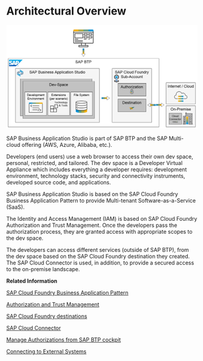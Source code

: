 <!-- loioc93afb5743a04b62afea0fe1def00062 -->

# Architectural Overview

![Architectural overview](images/SAP_Business_Application_Studio_architecture_61aa867.png)

SAP Business Application Studio is part of SAP BTP and the SAP Multi-cloud offering \(AWS, Azure, Alibaba, etc.\).

Developers \(end users\) use a web browser to access their own dev space, personal, restricted, and tailored. The dev space is a Developer Virtual Appliance which includes everything a developer requires: development environment, technology stacks, security and connectivity instruments, developed source code, and applications.

SAP Business Application Studio is based on the SAP Cloud Foundry Business Application Pattern to provide Multi-tenant Software-as-a-Service \(SaaS\).

The Identity and Access Management \(IAM\) is based on SAP Cloud Foundry Authorization and Trust Management. Once the developers pass the authorization process, they are granted access with appropriate scopes to the dev space.

The developers can access different services \(outside of SAP BTP\), from the dev space based on the SAP Cloud Foundry destination they created. The SAP Cloud Connector is used, in addition, to provide a secured access to the on-premise landscape.

**Related Information**  


[SAP Cloud Foundry Business Application Pattern](https://help.sap.com/viewer/65de2977205c403bbc107264b8eccf4b/Cloud/en-US/a1de162dffea417eb9cccd7855c607b7.html)

[Authorization and Trust Management](https://help.sap.com/viewer/65de2977205c403bbc107264b8eccf4b/Cloud/en-US/649961f8d4ad463daca33b3a20deba4c.html)

[SAP Cloud Foundry destinations](https://help.sap.com/viewer/cca91383641e40ffbe03bdc78f00f681/Cloud/en-US/84e45e071c7646c88027fffc6a7bb787.html)

[SAP Cloud Connector](https://help.sap.com/viewer/cca91383641e40ffbe03bdc78f00f681/Cloud/en-US/e6c7616abb5710148cfcf3e75d96d596.html)

[Manage Authorizations from SAP BTP cockpit](https://help.sap.com/products/SAP%20Business%20Application%20Studio/9d1db9835307451daa8c930fbd9ab264/01e69c53003c4b0a8a64310a3f08867d.html)

[Connecting to External Systems](Connecting_to_External_Systems_7e49887.md "For applications that do not need to run on Cloud Foundry, establish a connection to an external system by creating one destination for multi-usage.")

